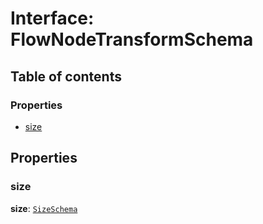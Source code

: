 # Interface: FlowNodeTransformSchema

## Table of contents

### Properties

* [size](/en/auto-docs/free-layout-editor/interfaces/FlowNodeTransformSchema.md#size)

## Properties

### size

**size**: [`SizeSchema`](/en/auto-docs/free-layout-editor/interfaces/SizeSchema-1.md)

